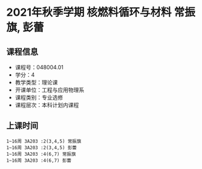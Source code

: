 # 2021年秋季学期 核燃料循环与材料 常振旗, 彭蕾






## 课程信息

- 课程号：048004.01
- 学分：4
- 教学类型：理论课
- 开课单位：工程与应用物理系
- 课程类别：专业选修
- 课程层次：本科计划内课程

## 上课时间

```
1~16周 3A203 :2(3,4,5) 常振旗
1~16周 3A203 :2(3,4,5) 彭蕾
1~16周 3A203 :4(6,7) 常振旗
1~16周 3A203 :4(6,7) 彭蕾
```

